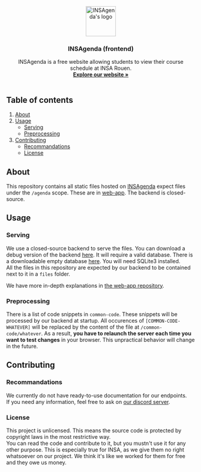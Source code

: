 <div align="center">
    <a href="https://insagenda.fr/">
        <img src="https://insagenda.fr/assets/logo/logo.svg" alt="INSAgenda's logo" width="80" height="80">
    </a>
    <h3 align="center">INSAgenda (frontend)</h3>
    <p align="center">
        INSAgenda is a free website allowing students to view their course schedule at INSA Rouen.<br/>
        <a href="https://insagenda.fr/"><b>Explore our website »</b></a><br/><br/>
    </p>
</div>

## Table of contents

1. [About](#about)
2. [Usage](#usage)
    - [Serving](#serving)
    - [Preprocessing](#preprocessing)
3. [Contributing](#contributing)
    - [Recommandations](#recommandations)
    - [License](#license)

## About

This repository contains all static files hosted on [INSAgenda](https://insagenda.fr/) expect files under the `/agenda` scope. These are in [web-app](https://github.com/INSAgenda/web-app). The backend is closed-source.

## Usage

### Serving

We use a closed-source backend to serve the files. You can download a debug version of the backend [here](https://insagenda.fr/development/backend.tar.gz). It will require a valid database. There is a downloadable empty database [here](https://insagenda.fr/development/database). You will need SQLite3 installed.  
All the files in this repository are expected by our backend to be contained next to it in a `files` folder.
  
We have more in-depth explanations in [the web-app repository](https://github.com/INSAgenda/web-app).

### Preprocessing

There is a list of code snippets in `common-code`. These snippets will be processed by our backend at startup. All occurences of `[COMMON-CODE-WHATEVER]` will be replaced by the content of the file at `/common-code/whatever`. As a result, **you have to relaunch the server each time you want to test changes** in your browser. This unpractical behavior will change in the future. 

## Contributing

### Recommandations

We currently do not have ready-to-use documentation for our endpoints.  
If you need any information, feel free to ask on [our discord server](https://discord.gg/TpdbUyfcbJ).

### License

This project is unlicensed. This means the source code is protected by copyright laws in the most restrictive way.  
You can read the code and contribute to it, but you mustn't use it for any other purpose. This is especially true for INSA, as we give them no right whatsoever on our project. We think it's like we worked for them for free and they owe us money.
